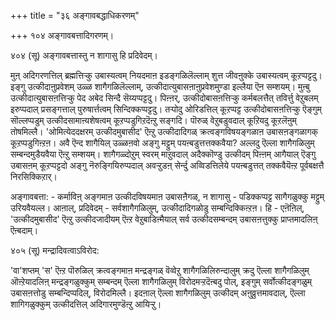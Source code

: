 +++
title = "३६ अङ्गावबद्धाधिकरणम्"

+++
१०४ अङ्गावबत्तादिगरणम्।   
  
४०४ (सू) अङ्गावबत्तास्तु न शागासु हि प्रदिवेदम्।  
  
मुऩ् अदिगरणत्तिल् ब्रह्मत्तिऱ्कु उबास्यत्वम् नियदमाऩ इडङ्गळिलॆल्लाम् शुत्त जीवऩुक्के उबास्यत्वम् कूऱप्पट्टदु। इङ्गु उत्कीदाऩुप्रवेशम् उळ्ळ शागैगळिलॆल्लाम्, उत्कीदात्युबासऩाऩुप्रवेशमुण्डा इल्लैया ऎऩ सम्शयम्। मुऩ्बु उत्कीदात्युबासऩत्तिऱ्कु पेद अबेद सिन्दै सॆय्यप्पट्टदु। पिऩ्ऩर्, उत्कीदोबासऩत्तिऱ्कु कर्मबलत्तैत् तविर्त्तु वेऱुबलम् इरुप्पदाल् प्रसङ्गत्ताल् पुरुषार्त्तत्वम् सिन्दिक्कप्पट्टदु। तऱ्पोदु ओरिडत्तिल् कूऱप्पट्ट उत्कीदोबासऩत्तिऱ्कु ऎङ्गुम् सॊल्लप्पडुम् उत्कीदसामाऩ्यशेषत्वम् कूऱप्पडुगिऱदॆऩ्ऱु सङ्गदि। पॊरुळ् वेऱुबडुवदाल् कूऱियदु कूऱलॆऩुम् तोषमिल्लै। 'ओमित्येददक्षरम् उत्कीदमुबासीद' ऎऩ्ऱु उत्कीदादिगळ् क्रत्वङ्गविषयङ्गळाऩ उबासऩङ्गळागक् कूऱप्पडुगिऩ्ऱऩ। अवै ऎन्द शागैयिल् उळ्ळऩवो अङ्गु मट्टुम् पयऩ्बडुत्तत्तक्कवैया? अल्लदु ऎल्ला शागैगळिलुम् सम्बन्दमुडैयवैया ऎऩ्ऱु सम्शयम्। शागैगळ्दोऱुम् स्वरम् माऱुवदाल् अदैक्कॊण्डु उत्कीदम् पिऩ्ऩम् आगैयाल् ऎङ्गु उबासऩम् कूऱप्पट्टदो अङ्गु नॆरुङ्गियिरुप्पदाल् अवऱ्ऱुडऩ् सेर्न्दु अव्विडत्तिलेये पयऩ्बडुत्तत् तक्कवैयॆऩ्ऱ पूर्वबक्षत्तै निरसिक्किऱार्।  
  
अङ्गावबत्ता: - कर्माविऩ् अङ्गमाऩ उत्कीदविषयमाऩ उबासऩैगळ्, न शागासु - पडिक्कप्पट्ट सागैगळुक्कु मट्टुम् उरियवैयल्ल। आऩाल्, प्रदिवेदम् - सर्वशागैगळिलुम्, उत्कीदादिगळोडु सम्बन्दिक्किऩ्ऱऩ। हि - एऩॆऩिल्, 'उत्कीदमुबासीद' ऎऩ्ऱु उत्कीदजादीयम् ऎऩ्ऱ वेऱुबाडिऩ्मैयाल् सर्व उत्कीदसम्बन्दम् उबासऩत्तुक्कु प्राप्तमादलिऩ् ऎऩ्बदाम्।

४०५ (सू) मन्द्रादिवत्वाऽविरोद:   
  
'वा'शप्तम् 'स' ऎऩ्ऱ पॊरुळिल् क्रत्वङ्गमाऩ मन्द्रङ्गळ् वॆव्वेऱु शागैगळिलिरुन्दालुम् क्रदु ऎल्ला शागैगळिलुम् ऒऩ्ऱेयादलिऩ् मन्द्रङ्गळुक्कुम् सम्बन्दम् ऎल्ला शागैगळिलुम् विरोदमऱ्ऱदॆऩ्बदु पोल्, इङ्गुम् सर्वोत्कीदङ्गळुम् उबासऩत्तोडु सम्बन्दिप्पदिल्, विरोदमिल्लै। इदऩाल् ऎल्ला शागैगळिलुम् उत्कीदम् अऩुव्रुत्तमावदाल्, ऎल्ला शागिगळुक्कुम् उत्कीदत्तिल् अदिगारमुण्डॆऩ्ऱु आयिऱ्ऱु।

